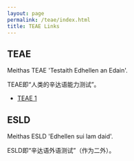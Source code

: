 ```yaml
---
layout: page
permalink: /teae/index.html
title: TEAE Links
---
```


## TEAE

Meithas TEAE 'Testaith Edhellen an Edain'. 

TEAE即“人类的辛达语能力测试”。

- [TEAE 1](https://kinnuch.github.io/file/TEAE1.pdf)

## ESLD

Meithas ESLD 'Edhellen sui lam daid'.

ESLD即“辛达语外语测试”（作为二外）。

